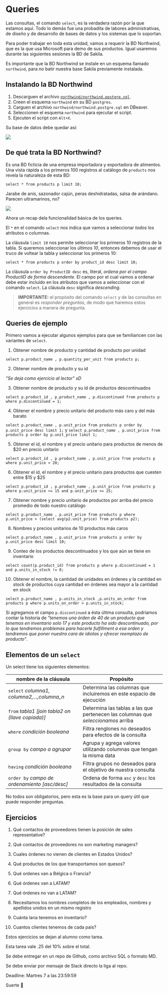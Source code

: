 # Queries

Las consultas, el comando `select`, es la verdadera razón por la que estamos aquí. Todo lo demás fue una probadita de labores administrativas, de diseño y de desarrollo de bases de datos y los sistemas que lo soportan.

Para poder trabajar en toda esta unidad, vamos a requerir la BD Northwind, que es la que usa Microsoft para demo de sus productos. Igual usaremos durante las siguientes sesiones la BD de Sakila.

Es importante que la BD Northwind se instale en un esquema llamado `northwind`, para no batir nuestra base Sakila previamente instalada.

## Instalando la BD Northwind

1. Descarguen el archivo [`northwind/northwind.postgre.sql`](https://github.com/xuxoramos/db-4-ds/blob/gh-pages/northwind/northwind.postgre.sql).
2. Creen el esquema `northwind` en su BD `postgres`.
3. Carguen el archivo `northwind/northwind.postgre.sql` en DBeaver.
4. Seleccionen el esquema `northwind` para ejecutar el script.
5. Ejecuten el script con `Alt+X`.

Su base de datos debe quedar así:

![](https://imgur.com/auNft2z.png)

## De qué trata la BD Northwind?

Es una BD ficticia de una empresa importadora y exportadora de alimentos. Una vista rápida a los primeros 100 registros al catálogo de `products` nos revela la naturaleza de esta BD:

`select * from products p limit 10;`

Jarabe de anís, sazonador cajún, peras deshidratadas, salsa de arándano. Parecen ultramarinos, no?

![](https://imgur.com/qR1icRT.png)

Ahora un recap dela funcionalidad básica de los queries.

El `*` en el comando `select` nos indica que vamos a seleccionar _todos_ los atributos o columnas.

La cláusula `limit 10` nos permite seleccionar los primeros 10 registros de la tabla. Si queremos seleccionar los _últimos 10_, entonces debemos de usar el truco de voltear la tabla y seleccionar los primeros 10:

`select * from products p order by product_id desc limit 10;`

La cláusula `order by ProductID desc` es, literal, _ordena por el campo ProductID de forma descendente_. El campo por el cual vamos a ordenar debe estar incluído en los atributos que vamos a seleccionar con el comando `select`. La cláusula `desc` significa _descending_.

 > **IMPORTANTE:** el propósito del comando `select` y de las consultas en general es _responder preguntas_, de modo que haremos estos ejercicios a manera de pregunta.

## Queries de ejemplo

Primero vamos a ejecutar algunos ejemplos para que se familiaricen con las variantes de `select`.

1. Obtener nombre de producto y cantidad de producto por unidad

`select p.product_name , p.quantity_per_unit from products p;`

2. Obtener nombre de producto y su id

_"Se deja como ejercicio al lector" xD_

3. Obtener nombre de producto y su id de productos descontinuados

`select p.product_id , p.product_name , p.discontinued from products p where p.discontinued = 1;`

4. Obtener el nombre y precio unitario del producto más caro y del más barato

`select p.product_name , p.unit_price from products p order by p.unit_price desc limit 1;` y
`select p.product_name , p.unit_price from products p order by p.unit_price limit 1;`

5. Obtener el id, el nombre y el precio unitario para productos de menos de $20 en precio unitario

`select p.product_id , p.product_name , p.unit_price from products p where p.unit_price < 20;`

6. Obtener el id, el nombre y el precio unitario para productos que cuesten entre $15 y $25

`select p.product_id , p.product_name , p.unit_price from products p where p.unit_price >= 15 and p.unit_price <= 25;`

7. Obtener nombre y precio unitario de productos por arriba del precio promedio de todo nuestro catálogo

`select p.product_name , p.unit_price from products p where p.unit_price > (select avg(p2.unit_price) from products p2);`

8. Nombres y precios unitarios de 10 productos más caros

`select p.product_name , p.unit_price from products p order by p.unit_price desc limit 10;`

9. Conteo de los productos descontinuados y los que aún se tiene en inventario

`select count(p.product_id) from products p where p.discontinued = 1 and p.units_in_stock != 0;`

10. Obtener el nombre, la cantidad de unidades en órdenes y la cantidad en stock de productos cuya cantidad en órdenes sea mayor a la cantidad en stock

`select p.product_name , p.units_in_stock ,p.units_on_order from products p where p.units_on_order > p.units_in_stock;`

Si agregamos el campo `p.discontinued` a ésta última consulta, podríamos contar la historia de _"tenemos una órden de 40 de un producto que tenemos en inventario solo 17 y este producto ha sido descontinuado, por lo que tendremos problemas para hacerle fulfillment a esa orden y tendremos que poner nuestra cara de idiotas y ofrecer reemplazo de producto"_.

## Elementos de un `select`

Un select tiene los siguientes elementos:

| nombre de la cláusula | Propósito |  
|-|-|
| `select` _columna1, columna2,...,columna_n_ | Determina las columnas que incluiremos en este espacio de ejecución |  
| `from` _tabla1 [join tabla2 on (llave copiada)]_| Determina las tablas a las que pertenecen las columnas que _seleccionamos_ arriba |  
| `where` _condición booleana_ | Filtra renglones no deseados para efectos de la consulta |  
| `group by` _campo a agrupar_| Agrupa y agrega valores utilizando columnas que tengan la misma data |
| `having` _condición booleana_ |  Filtra grupos no deseados para el objetivo de nuestra consulta |
| `order by` _campo de ordenamiento [asc/desc]_ |  Ordena de forma `asc` y `desc` los resultados de la consulta |

No todos son obligatorios, pero esta es la base para un query útil que puede responder preguntas.

## Ejercicios

1. Qué contactos de proveedores tienen la posición de sales representative?


2. Qué contactos de proveedores no son marketing managers?



3. Cuales órdenes no vienen de clientes en Estados Unidos?


4. Qué productos de los que transportamos son quesos?


5. Qué ordenes van a Bélgica o Francia?


6. Qué órdenes van a LATAM?


7. Qué órdenes no van a LATAM?


9. Necesitamos los nombres completos de los empleados, nombres y apellidos unidos en un mismo registro


10. Cuánta lana tenemos en inventario?


11. Cuantos clientes tenemos de cada país?


Estos ejercicios se dejan al alumno como tarea.

Esta tarea vale .25 del 10% sobre el total.

Se debe entregar en un repo de Github, como archivo SQL o formato MD.

Se debe enviar por mensaje de Slack directo la liga al repo.

Deadline: Martres 7 a las 23:59:59

Suerte 🤣
